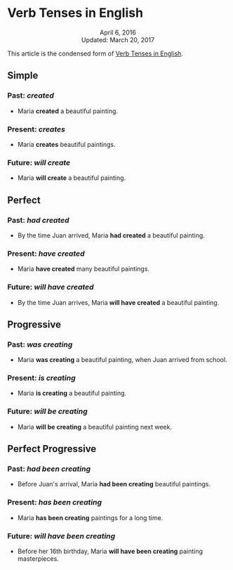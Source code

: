 Verb Tenses in English
======================

<center>April 6, 2016</center>
<center>Updated: March 20, 2017</center>

This article is the condensed form of [Verb Tenses in English](verb-tenses.html).

Simple
------

### Past: *created*
* Maria __created__ a beautiful painting.

### Present: *creates*
* Maria __creates__ beautiful paintings.

### Future: *will create*
* Maria __will create__ a beautiful painting.


Perfect
-------

### Past: *had created*
* By the time Juan arrived, Maria __had created__ a beautiful painting.

### Present: *have created*
* Maria __have created__ many beautiful paintings.

### Future: *will have created*
* By the time Juan arrives, Maria __will have created__ a beautiful painting.


Progressive
-----------

### Past: *was creating*
* Maria __was creating__ a beautiful painting, when Juan arrived from school.

### Present: *is creating*
* Maria __is creating__ a beautiful painting.

### Future: *will be creating*
* Maria __will be creating__ a beautiful painting next week.


Perfect Progressive
-------------------

### Past: *had been creating*
* Before Juan's arrival, Maria __had been creating__ beautiful paintings.

### Present: *has been creating*
* Maria __has been creating__ paintings for a long time.

### Future: *will have been creating*
* Before her 16th birthday, Maria __will have been creating__ painting masterpieces.
